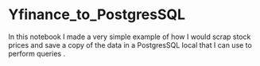 # Yfinance_to_PostgresSQL
In this notebook I made a very simple example of how I would scrap stock prices and save a copy of the data in a PostgresSQL local that I can use to perform queries .
